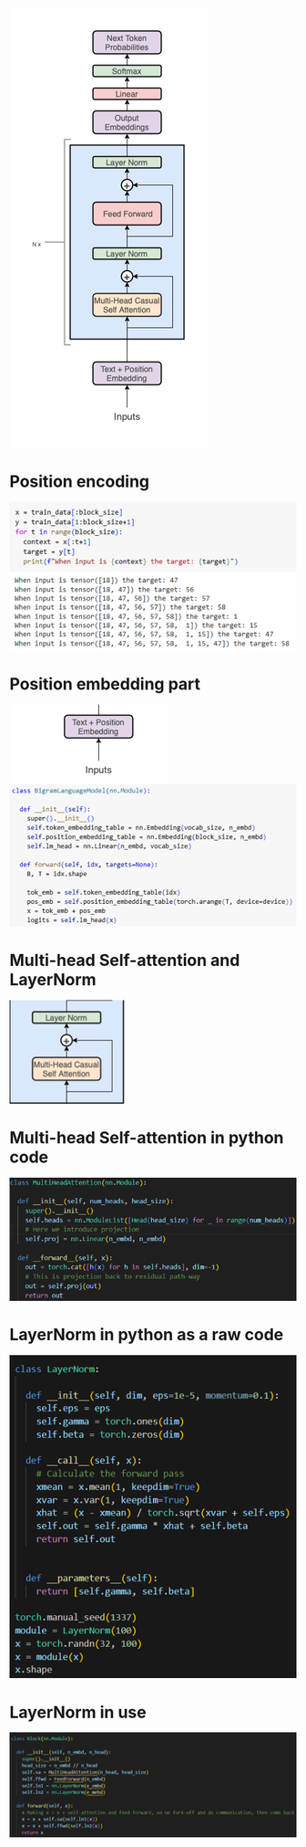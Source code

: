 ![](https://github.com/JakubTabor/GPT/blob/main/Images/Nano_GPT/Nano_GPT.png)

# Position encoding
![](https://github.com/JakubTabor/GPT/blob/main/Images/Nano_GPT/Position_encoding.png)

# Position embedding part
![](https://github.com/JakubTabor/GPT/blob/main/Images/Nano_GPT/text_pos_embed.png)
![](https://github.com/JakubTabor/GPT/blob/main/Images/Nano_GPT/Position_embeding.png)

# Multi-head Self-attention and LayerNorm
![](https://github.com/JakubTabor/GPT/blob/main/Images/Nano_GPT/LayerNorm_and_multiHeadAttention.png)
# Multi-head Self-attention in python code
![](https://github.com/JakubTabor/GPT/blob/main/Images/Nano_GPT/MultiHeadAttention_Py.png)
# LayerNorm in python as a raw code
![](https://github.com/JakubTabor/GPT/blob/main/Images/Nano_GPT/LayerNorm_Py.png)
# LayerNorm in use
![](https://github.com/JakubTabor/GPT/blob/main/Images/Nano_GPT/Block_Py.png)
